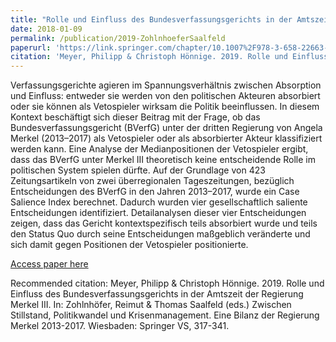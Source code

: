 ```yaml
---
title: "Rolle und Einfluss des Bundesverfassungsgerichts in der Amtszeit der Regierung Merkel III"
date: 2018-01-09
permalink: /publication/2019-ZohlnhoeferSaalfeld
paperurl: 'https://link.springer.com/chapter/10.1007%2F978-3-658-22663-3_13'
citation: 'Meyer, Philipp & Christoph Hönnige. 2019. Rolle und Einfluss des Bundesverfassungsgerichts in der Amtszeit der Regierung Merkel III. In: Zohlnhöfer, Reimut & Thomas Saalfeld (eds.) Zwischen Stillstand, Politikwandel und Krisenmanagement. Eine Bilanz der Regierung Merkel 2013-2017. Wiesbaden: Springer VS, 317-341.'
---
```

Verfassungsgerichte agieren im Spannungsverhältnis zwischen Absorption und Einfluss: entweder sie werden von den politischen Akteuren absorbiert oder sie können als Vetospieler wirksam die Politik beeinflussen. In diesem Kontext beschäftigt sich dieser Beitrag mit der Frage, ob das Bundesverfassungsgericht (BVerfG) unter der dritten Regierung von Angela Merkel (2013–2017) als Vetospieler oder als absorbierter Akteur klassifiziert werden kann. Eine Analyse der Medianpositionen der Vetospieler ergibt, dass das BVerfG unter Merkel III theoretisch keine entscheidende Rolle im politischen System spielen dürfte. Auf der Grundlage von 423 Zeitungsartikeln von zwei überregionalen Tageszeitungen, bezüglich Entscheidungen des BVerfG in den Jahren 2013–2017, wurde ein Case Salience Index berechnet. Dadurch wurden vier gesellschaftlich saliente Entscheidungen identifiziert. Detailanalysen dieser vier Entscheidungen zeigen, dass das Gericht kontextspezifisch teils absorbiert wurde und teils den Status Quo durch seine Entscheidungen maßgeblich veränderte und sich damit gegen Positionen der Vetospieler positionierte.

[Access paper here](https://link.springer.com/chapter/10.1007%2F978-3-658-22663-3_13)

Recommended citation: Meyer, Philipp & Christoph Hönnige. 2019. Rolle und Einfluss des Bundesverfassungsgerichts in der Amtszeit der Regierung Merkel III. In: Zohlnhöfer, Reimut & Thomas Saalfeld (eds.) Zwischen Stillstand, Politikwandel und Krisenmanagement. Eine Bilanz der Regierung Merkel 2013-2017. Wiesbaden: Springer VS, 317-341.
